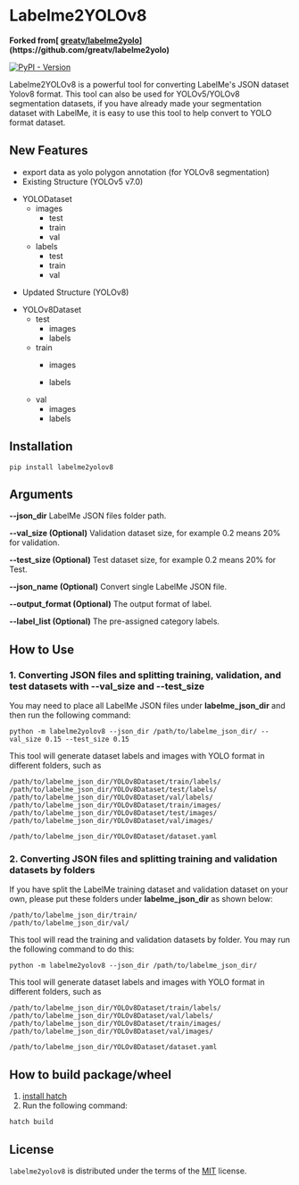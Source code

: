 # Labelme2YOLOv8

**Forked from[ [greatv/labelme2yolo]([https://github.com/rooneysh/Labelme2YOLO](https://github.com/greatv/labelme2yolo))](https://github.com/greatv/labelme2yolo)**

[![PyPI - Version](https://img.shields.io/pypi/v/labelme2yolov8.svg)](https://pypi.org/project/labelme2yolov8)

Labelme2YOLOv8 is a powerful tool for converting LabelMe's JSON dataset Yolov8 format. This tool can also be used for YOLOv5/YOLOv8 segmentation datasets, if you have already made your segmentation dataset with LabelMe, it is easy to use this tool to help convert to YOLO format dataset.

## New Features

* export data as yolo polygon annotation (for YOLOv8 segmentation)
* Existing Structure (YOLOv5 v7.0)

+ YOLODataset
    + images
        + test
        + train
        + val
    + labels
        + test
        + train
        + val
		
* Updated Structure (YOLOv8)

+ YOLOv8Dataset
    + test
        + images
        + labels
    + train
        + images

        + labels
    + val
        + images
        + labels


## Installation

```shell
pip install labelme2yolov8
```

## Arguments

**--json\_dir** LabelMe JSON files folder path.

**--val\_size (Optional)** Validation dataset size, for example 0.2 means 20% for validation.

**--test\_size (Optional)** Test dataset size, for example 0.2 means 20% for Test.

**--json\_name (Optional)** Convert single LabelMe JSON file.

**--output\_format (Optional)** The output format of label.

**--label\_list (Optional)** The pre-assigned category labels.

## How to Use

### 1. Converting JSON files and splitting training, validation, and test datasets with --val\_size and --test\_size

You may need to place all LabelMe JSON files under **labelme\_json\_dir** and then run the following command:

```shell
python -m labelme2yolov8 --json_dir /path/to/labelme_json_dir/ --val_size 0.15 --test_size 0.15
```

This tool will generate dataset labels and images with YOLO format in different folders, such as

```plaintext
/path/to/labelme_json_dir/YOLOv8Dataset/train/labels/
/path/to/labelme_json_dir/YOLOv8Dataset/test/labels/
/path/to/labelme_json_dir/YOLOv8Dataset/val/labels/
/path/to/labelme_json_dir/YOLOv8Dataset/train/images/
/path/to/labelme_json_dir/YOLOv8Dataset/test/images/
/path/to/labelme_json_dir/YOLOv8Dataset/val/images/

/path/to/labelme_json_dir/YOLOv8Dataset/dataset.yaml
```

### 2. Converting JSON files and splitting training and validation datasets by folders

If you have split the LabelMe training dataset and validation dataset on your own, please put these folders under **labelme\_json\_dir** as shown below:

```plaintext
/path/to/labelme_json_dir/train/
/path/to/labelme_json_dir/val/
```

This tool will read the training and validation datasets by folder. You may run the following command to do this:

```shell
python -m labelme2yolov8 --json_dir /path/to/labelme_json_dir/
```

This tool will generate dataset labels and images with YOLO format in different folders, such as

```plaintext
/path/to/labelme_json_dir/YOLOv8Dataset/train/labels/
/path/to/labelme_json_dir/YOLOv8Dataset/val/labels/
/path/to/labelme_json_dir/YOLOv8Dataset/train/images/
/path/to/labelme_json_dir/YOLOv8Dataset/val/images/

/path/to/labelme_json_dir/YOLOv8Dataset/dataset.yaml
```

## How to build package/wheel

1. [install hatch](https://hatch.pypa.io/latest/install/)
2. Run the following command:

```shell
hatch build
```

## License

`labelme2yolov8` is distributed under the terms of the [MIT](https://spdx.org/licenses/MIT.html) license.
